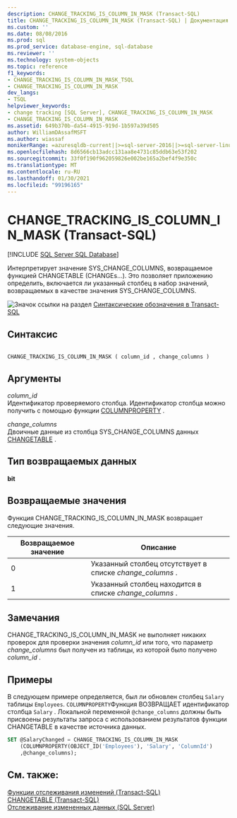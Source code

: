 ```yaml
---
description: CHANGE_TRACKING_IS_COLUMN_IN_MASK (Transact-SQL)
title: CHANGE_TRACKING_IS_COLUMN_IN_MASK (Transact-SQL) | Документация Майкрософт
ms.custom: ''
ms.date: 08/08/2016
ms.prod: sql
ms.prod_service: database-engine, sql-database
ms.reviewer: ''
ms.technology: system-objects
ms.topic: reference
f1_keywords:
- CHANGE_TRACKING_IS_COLUMN_IN_MASK_TSQL
- CHANGE_TRACKING_IS_COLUMN_IN_MASK
dev_langs:
- TSQL
helpviewer_keywords:
- change tracking [SQL Server], CHANGE_TRACKING_IS_COLUMN_IN_MASK
- CHANGE_TRACKING_IS_COLUMN_IN_MASK
ms.assetid: 649b370b-da54-4915-919d-1b597a39d505
author: WilliamDAssafMSFT
ms.author: wiassaf
monikerRange: =azuresqldb-current||>=sql-server-2016||>=sql-server-linux-2017||=azuresqldb-mi-current
ms.openlocfilehash: 8d6566cb13adcc131aa8e4731c85ddb63e53f202
ms.sourcegitcommit: 33f0f190f962059826e002be165a2bef4f9e350c
ms.translationtype: MT
ms.contentlocale: ru-RU
ms.lasthandoff: 01/30/2021
ms.locfileid: "99196165"
---
```

# <a name="change_tracking_is_column_in_mask-transact-sql"></a>CHANGE_TRACKING_IS_COLUMN_IN_MASK (Transact-SQL)
[!INCLUDE [SQL Server SQL Database](../../includes/applies-to-version/sql-asdb.md)]

  Интерпретирует значение SYS_CHANGE_COLUMNS, возвращаемое функцией CHANGETABLE (CHANGEs...). Это позволяет приложению определить, включается ли указанный столбец в набор значений, возвращаемых в качестве значения SYS_CHANGE_COLUMNS.  
  
 ![Значок ссылки на раздел](../../database-engine/configure-windows/media/topic-link.gif "Значок ссылки на раздел") [Синтаксические обозначения в Transact-SQL](../../t-sql/language-elements/transact-sql-syntax-conventions-transact-sql.md)  
  
## <a name="syntax"></a>Синтаксис  
  
```  
  
CHANGE_TRACKING_IS_COLUMN_IN_MASK ( column_id , change_columns )  
```  
  
## <a name="arguments"></a>Аргументы  
 *column_id*  
 Идентификатор проверяемого столбца. Идентификатор столбца можно получить с помощью функции [COLUMNPROPERTY](../../t-sql/functions/columnproperty-transact-sql.md) .  
  
 *change_columns*  
 Двоичные данные из столбца SYS_CHANGE_COLUMNS данных [CHANGETABLE](../../relational-databases/system-functions/changetable-transact-sql.md) .  
  
## <a name="return-type"></a>Тип возвращаемых данных  
 **bit**  
  
## <a name="return-values"></a>Возвращаемые значения  
 Функция CHANGE_TRACKING_IS_COLUMN_IN_MASK возвращает следующие значения.  
  
|Возвращаемое значение|Описание|  
|------------------|-----------------|  
|0|Указанный столбец отсутствует в списке *change_columns* .|  
|1|Указанный столбец находится в списке *change_columns* .|  
  
## <a name="remarks"></a>Замечания  
 CHANGE_TRACKING_IS_COLUMN_IN_MASK не выполняет никаких проверок для проверки значения *column_id* или того, что параметр *change_columns* был получен из таблицы, из которой было получено *column_id* .  
  
## <a name="examples"></a>Примеры  
 В следующем примере определяется, был ли обновлен столбец `Salary` таблицы `Employees`. `COLUMNPROPERTY`Функция ВОЗВРАЩАЕТ идентификатор столбца `Salary` . Локальной переменной `@change_columns` должны быть присвоены результаты запроса с использованием результатов функции CHANGETABLE в качестве источника данных.  
  
```sql  
SET @SalaryChanged = CHANGE_TRACKING_IS_COLUMN_IN_MASK  
    (COLUMNPROPERTY(OBJECT_ID('Employees'), 'Salary', 'ColumnId')  
    ,@change_columns);  
```  
  
## <a name="see-also"></a>См. также:  
 [Функции отслеживания изменений (Transact-SQL)](../../relational-databases/system-functions/change-tracking-functions-transact-sql.md)   
 [CHANGETABLE (Transact-SQL)](../../relational-databases/system-functions/changetable-transact-sql.md)   
 [Отслеживание измененных данных (SQL Server)](../../relational-databases/track-changes/track-data-changes-sql-server.md)  
  
  

